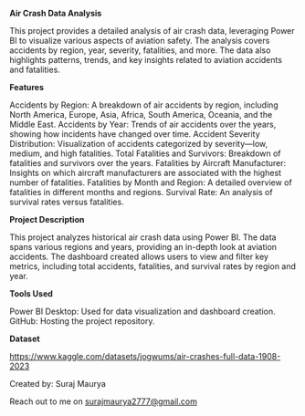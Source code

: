 **Air Crash Data Analysis**

This project provides a detailed analysis of air crash data, leveraging Power BI to visualize various aspects of aviation safety. The analysis covers accidents by region, year, severity, fatalities, and more. The data also highlights patterns, trends, and key insights related to aviation accidents and fatalities.

**Features**

Accidents by Region: A breakdown of air accidents by region, including North America, Europe, Asia, Africa, South America, Oceania, and the Middle East.
Accidents by Year: Trends of air accidents over the years, showing how incidents have changed over time.
Accident Severity Distribution: Visualization of accidents categorized by severity—low, medium, and high fatalities.
Total Fatalities and Survivors: Breakdown of fatalities and survivors over the years.
Fatalities by Aircraft Manufacturer: Insights on which aircraft manufacturers are associated with the highest number of fatalities.
Fatalities by Month and Region: A detailed overview of fatalities in different months and regions.
Survival Rate: An analysis of survival rates versus fatalities.

**Project Description**

This project analyzes historical air crash data using Power BI. The data spans various regions and years, providing an in-depth look at aviation accidents. The dashboard created allows users to view and filter key metrics, including total accidents, fatalities, and survival rates by region and year.

**Tools Used**

Power BI Desktop: Used for data visualization and dashboard creation.
GitHub: Hosting the project repository.

**Dataset**

https://www.kaggle.com/datasets/jogwums/air-crashes-full-data-1908-2023




Created by: Suraj Maurya

Reach out to me on surajmaurya2777@gmail.com
